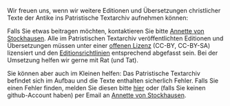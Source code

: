 Wir freuen uns, wenn wir weitere Editionen und Übersetzungen christlicher Texte der Antike ins Patristische Textarchiv aufnehmen können:

Falls Sie etwas beitragen möchten, kontaktieren Sie bitte [Annette von Stockhausen](mailto:annette.von_stockhausen@bbaw.de). Alle im Patristischen Textarchiv veröffentlichten Editionen und Übersetzungen müssen unter einer [offenen Lizenz](https://creativecommons.org/) (CC-BY, CC-BY-SA) lizensiert und den [Editionsrichtlinien](../project/encoding-guidelines) entsprechend abgefasst sein. Bei der Umsetzung helfen wir gerne mit Rat (und Tat).

Sie können aber auch im Kleinen helfen: Das Patristische Textarchiv befindet sich im Aufbau und die Texte enthalten sicherlich Fehler. Falls Sie einen Fehler finden, melden Sie diesen bitte [hier](https://github.com/PatristicTextArchive/pta_data/issues) oder (falls Sie keinen github-Account haben) per Email an [Annette von Stockhausen](mailto:annette.von_stockhausen@bbaw.de).
